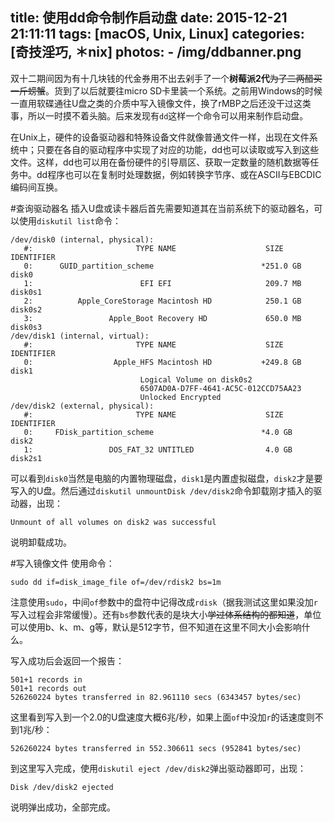 title: 使用dd命令制作启动盘
date: 2015-12-21 21:11:11
tags: [macOS, Unix, Linux]
categories: [奇技淫巧, ＊nix]
photos: 
	- /img/ddbanner.png
---
双十二期间因为有十几块钱的代金券用不出去剁手了一个**树莓派2代**~~为了二两醋买一斤螃蟹~~。货到了以后就要往micro SD卡里装一个系统。之前用Windows的时候一直用软碟通往U盘之类的介质中写入镜像文件，换了rMBP之后还没干过这类事，所以一时摸不着头脑。后来发现有`dd`这样一个命令可以用来制作启动盘。

在Unix上，硬件的设备驱动器和特殊设备文件就像普通文件一样，出现在文件系统中；只要在各自的驱动程序中实现了对应的功能，dd也可以读取或写入到这些文件。这样，dd也可以用在备份硬件的引导扇区、获取一定数量的随机数据等任务中。dd程序也可以在复制时处理数据，例如转换字节序、或在ASCII与EBCDIC编码间互换。

#查询驱动器名
插入U盘或读卡器后首先需要知道其在当前系统下的驱动器名，可以使用`diskutil list`命令：

	/dev/disk0 (internal, physical):
	   #:                       TYPE NAME                    SIZE       IDENTIFIER
	   0:      GUID_partition_scheme                        *251.0 GB   disk0
	   1:                        EFI EFI                     209.7 MB   disk0s1
	   2:          Apple_CoreStorage Macintosh HD            250.1 GB   disk0s2
	   3:                 Apple_Boot Recovery HD             650.0 MB   disk0s3
	/dev/disk1 (internal, virtual):
	   #:                       TYPE NAME                    SIZE       IDENTIFIER
	   0:                  Apple_HFS Macintosh HD           +249.8 GB   disk1
                                 Logical Volume on disk0s2
                                 6507AD0A-D7FF-4641-AC5C-012CCD75AA23
                                 Unlocked Encrypted
	/dev/disk2 (external, physical):
	   #:                       TYPE NAME                    SIZE       IDENTIFIER
	   0:     FDisk_partition_scheme                        *4.0 GB     disk2
	   1:                 DOS_FAT_32 UNTITLED                4.0 GB     disk2s1
	   
可以看到`disk0`当然是电脑的内置物理磁盘，`disk1`是内置虚拟磁盘，`disk2`才是要写入的U盘。然后通过`diskutil unmountDisk /dev/disk2`命令卸载刚才插入的驱动器，出现：

	Unmount of all volumes on disk2 was successful
	
说明卸载成功。

#写入镜像文件
使用命令：

	sudo dd if=disk_image_file of=/dev/rdisk2 bs=1m
	
注意使用`sudo`，中间`of`参数中的盘符中记得改成`rdisk`（据我测试这里如果没加`r`写入过程会非常缓慢）。还有`bs`参数代表的是块大小~~学过体系结构的都知道~~，单位可以使用b、k、m、g等，默认是512字节，但不知道在这里不同大小会影响什么。

写入成功后会返回一个报告：

	501+1 records in
	501+1 records out
	526260224 bytes transferred in 82.961110 secs (6343457 bytes/sec)
	
这里看到写入到一个2.0的U盘速度大概6兆/秒，如果上面`of`中没加`r`的话速度则不到1兆/秒：

	526260224 bytes transferred in 552.306611 secs (952841 bytes/sec)
	
到这里写入完成，使用`diskutil eject /dev/disk2`弹出驱动器即可，出现：

	Disk /dev/disk2 ejected

说明弹出成功，全部完成。